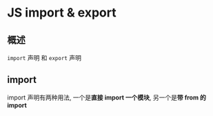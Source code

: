 # JS import & export

## 概述

`import` 声明 和 `export` 声明

## import

import 声明有两种用法, 一个是**直接 import 一个模块**, 另一个是**带 from 的 import**



